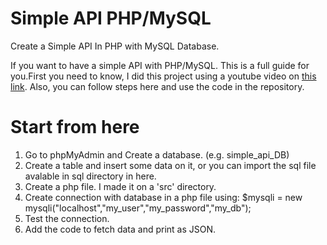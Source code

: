 # Simple API PHP/MySQL
Create a Simple API In PHP with MySQL Database.

If you want to have a simple API with PHP/MySQL. This is a full guide for you.First you need to know, I did this project using a youtube video on <a href="https://www.youtube.com/watch?v=LAb5yJRz0e0" target="_blank">this link</a>. Also, you can follow steps here and use the code in the repository.

# Start from here
<ol>
  <li>Go to phpMyAdmin and Create a database. (e.g. simple_api_DB)</li>
  <li>Create a table and insert some data on it, or you can import the sql file avalable in sql directory in here.</li>
  <li>Create a php file. I made it on a 'src' directory.</li>
  <li>Create connection with database in a php file using: $mysqli = new mysqli("localhost","my_user","my_password","my_db");</li>
  <li>Test the connection.</li>
  <li>Add the code to fetch data and print as JSON.</li>
</ol>

